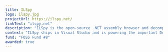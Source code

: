 ```yaml
---
title: ILSpy
logo: ilspy.jpg
projectUrl: https://ilspy.net/
linkText: "ilspy.net"
description: "ILSpy is the open-source .NET assembly browser and decompiler."
context: "ILSpy ships in Visual Studio and is powering the important Decompilation feature, used by many VS users."
fund: "FOSS Fund #8"
awarded: true
---
```

